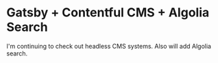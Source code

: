 # Gatsby + Contentful CMS + Algolia Search

I'm continuing to check out headless CMS systems. Also will add Algolia search.
